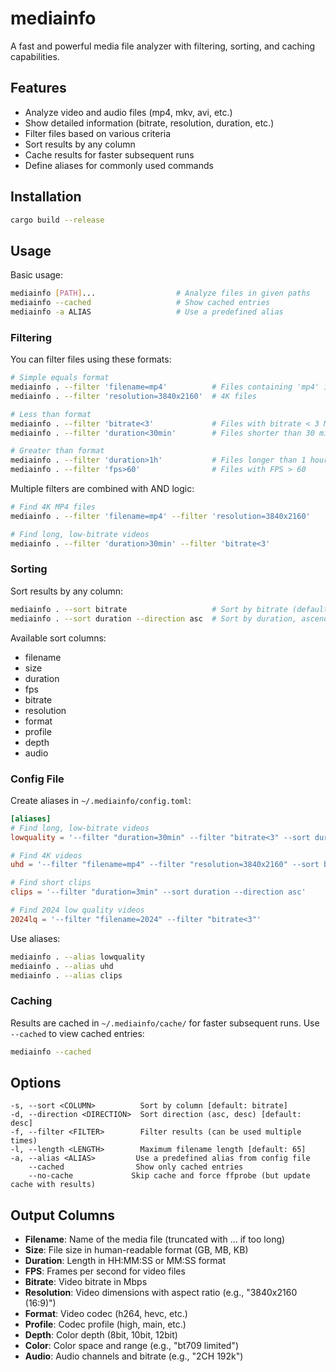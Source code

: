# mediainfo

A fast and powerful media file analyzer with filtering, sorting, and caching capabilities.

## Features

- Analyze video and audio files (mp4, mkv, avi, etc.)
- Show detailed information (bitrate, resolution, duration, etc.)
- Filter files based on various criteria
- Sort results by any column
- Cache results for faster subsequent runs
- Define aliases for commonly used commands

## Installation

```bash
cargo build --release
```

## Usage

Basic usage:

```bash
mediainfo [PATH]...                  # Analyze files in given paths
mediainfo --cached                   # Show cached entries
mediainfo -a ALIAS                   # Use a predefined alias
```

### Filtering

You can filter files using these formats:

```bash
# Simple equals format
mediainfo . --filter 'filename=mp4'          # Files containing 'mp4' in name
mediainfo . --filter 'resolution=3840x2160'  # 4K files

# Less than format
mediainfo . --filter 'bitrate<3'             # Files with bitrate < 3 Mbps
mediainfo . --filter 'duration<30min'        # Files shorter than 30 minutes

# Greater than format
mediainfo . --filter 'duration>1h'           # Files longer than 1 hour
mediainfo . --filter 'fps>60'                # Files with FPS > 60
```

Multiple filters are combined with AND logic:

```bash
# Find 4K MP4 files
mediainfo . --filter 'filename=mp4' --filter 'resolution=3840x2160'

# Find long, low-bitrate videos
mediainfo . --filter 'duration>30min' --filter 'bitrate<3'
```

### Sorting

Sort results by any column:

```bash
mediainfo . --sort bitrate                   # Sort by bitrate (default)
mediainfo . --sort duration --direction asc  # Sort by duration, ascending
```

Available sort columns:

- filename
- size
- duration
- fps
- bitrate
- resolution
- format
- profile
- depth
- audio

### Config File

Create aliases in `~/.mediainfo/config.toml`:

```toml
[aliases]
# Find long, low-bitrate videos
lowquality = '--filter "duration=30min" --filter "bitrate<3" --sort duration --direction desc'

# Find 4K videos
uhd = '--filter "filename=mp4" --filter "resolution=3840x2160" --sort bitrate'

# Find short clips
clips = '--filter "duration=3min" --sort duration --direction asc'

# Find 2024 low quality videos
2024lq = '--filter "filename=2024" --filter "bitrate<3"'
```

Use aliases:

```bash
mediainfo . --alias lowquality
mediainfo . --alias uhd
mediainfo . --alias clips
```

### Caching

Results are cached in `~/.mediainfo/cache/` for faster subsequent runs. Use `--cached` to view cached entries:

```bash
mediainfo --cached
```

## Options

```
-s, --sort <COLUMN>          Sort by column [default: bitrate]
-d, --direction <DIRECTION>  Sort direction (asc, desc) [default: desc]
-f, --filter <FILTER>        Filter results (can be used multiple times)
-l, --length <LENGTH>        Maximum filename length [default: 65]
-a, --alias <ALIAS>         Use a predefined alias from config file
    --cached                Show only cached entries
    --no-cache             Skip cache and force ffprobe (but update cache with results)
```

## Output Columns

- **Filename**: Name of the media file (truncated with ... if too long)
- **Size**: File size in human-readable format (GB, MB, KB)
- **Duration**: Length in HH:MM:SS or MM:SS format
- **FPS**: Frames per second for video files
- **Bitrate**: Video bitrate in Mbps
- **Resolution**: Video dimensions with aspect ratio (e.g., "3840x2160 (16:9)")
- **Format**: Video codec (h264, hevc, etc.)
- **Profile**: Codec profile (high, main, etc.)
- **Depth**: Color depth (8bit, 10bit, 12bit)
- **Color**: Color space and range (e.g., "bt709 limited")
- **Audio**: Audio channels and bitrate (e.g., "2CH 192k")
